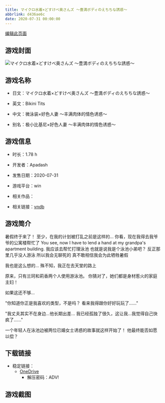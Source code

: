 ```yaml
---
title: マイクロ水着×どすけべ奥さんズ ～豊満ボディのえちちな誘惑～
abbrlink: d436ae6c
date: 2020-07-31 00:00:00
---
```

[编辑此页面](https://github.com/ACG-3/ADV3-source/blob/main/source/_posts/games/%E3%83%9E%E3%82%A4%E3%82%AF%E3%83%AD%E6%B0%B4%E7%9D%80%C3%97%E3%81%A9%E3%81%99%E3%81%91%E3%81%B9%E5%A5%A5%E3%81%95%E3%82%93%E3%82%BA%20%EF%BD%9E%E8%B1%8A%E6%BA%80%E3%83%9C%E3%83%87%E3%82%A3%E3%81%AE%E3%81%88%E3%81%A1%E3%81%A1%E3%81%AA%E8%AA%98%E6%83%91%EF%BD%9E.md)

## 游戏封面

![マイクロ水着×どすけべ奥さんズ ～豊満ボディのえちちな誘惑～](https://pan.timero.xyz/onedrive/img_lib_001/%E3%83%9E%E3%82%A4%E3%82%AF%E3%83%AD%E6%B0%B4%E7%9D%80%C3%97%E3%81%A9%E3%81%99%E3%81%91%E3%81%B9%E5%A5%A5%E3%81%95%E3%82%93%E3%82%BA%20%EF%BD%9E%E8%B1%8A%E6%BA%80%E3%83%9C%E3%83%87%E3%82%A3%E3%81%AE%E3%81%88%E3%81%A1%E3%81%A1%E3%81%AA%E8%AA%98%E6%83%91%EF%BD%9E_cover.avif)


## 游戏名称

- 日文：マイクロ水着×どすけべ奥さんズ ～豊満ボディのえちちな誘惑～
- 英文：Bikini Tits
- 中文：微泳装×好色人妻 〜丰满肉体的情色诱惑〜

- 别名：极小比基尼×好色人妻 〜丰满肉体的情色诱惑〜


## 游戏信息

- 时长：1.78 h
- 开发者：Apadash
- 发售日期：2020-07-31
- 游戏平台：win
- 相关作品：

- 相关链接：[vndb](https://vndb.org/v28598)


## 游戏简介

暑假终于来了！
至少，在我的计划被打乱之前是这样的...
你看，现在我得去我爷爷的公寓楼帮忙了 You see, now I have to lend a hand at my grandpa's apartment building.
我应该去帮忙打理泳池 也就是说我是个泳池小弟吧？
反正那里几乎没人游泳 所以我会无聊死的
真不敢相信我会为此牺牲暑假

我也是这么想的...
殊不知，我正在去天堂的路上

原来，只有兰珂和莉香两个人使用游泳池。
你猜对了，她们都是身材惹火的家庭主妇！

如果这还不够...

"你知道你正是我喜欢的类型，不是吗？
看来我得跟你好好玩玩了......"

"我丈夫其实不在身边...他长期出差...
我已经孤独了很久，这让我...我觉得自己快疯了......"

一个年轻人在泳池边被两位已婚女士诱惑的故事就这样开始了！
他最终能否如愿以偿？




## 下载链接

- 稳定链接：
    - [OneDrive](https://pan.timero.xyz/onedrive/adv_lib_001/%E3%83%9E%E3%82%A4%E3%82%AF%E3%83%AD%E6%B0%B4%E7%9D%80%C3%97%E3%81%A9%E3%81%99%E3%81%91%E3%81%B9%E5%A5%A5%E3%81%95%E3%82%93%E3%82%BA%20%EF%BD%9E%E8%B1%8A%E6%BA%80%E3%83%9C%E3%83%87%E3%82%A3%E3%81%AE%E3%81%88%E3%81%A1%E3%81%A1%E3%81%AA%E8%AA%98%E6%83%91%EF%BD%9E)
        - 解压密码：ADV!



## 游戏截图


